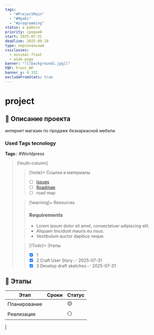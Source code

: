 ```yaml
---
tags:
  - "#ProjectMain"
  - "#Myaki"
  - "#programming"
status: в работе
priority: средний
start: 2025-07-31
deadline: 2025-08-10
type: персональный
cssclasses:
  - minimal-float
  - wide-page
banner: "![[background1.jpg]]"
FBF: Front_WP
banner_y: 0.332
excludeFromStats: true
---
```


# project

## 📝 Описание проекта

интернет магазин по продаже безкаркасной мебели 

### Used Tags tecnology
**Tags**:: #Worldpress


> [!multi-column]
> > [!note]+ Ссылки и материалы
> > - [ ] [Issues](./issues.md)
> > - [ ] [Roadmap](./Roadmap)
> > - [ ] road map
>
> > [!warning]+ Resources
> > ### Requirements
> > -   Lorem ipsum dolor sit amet, consectetuer adipiscing elit.
> > -   Aliquam tincidunt mauris eu risus.
> > -   Vestibulum auctor dapibus neque.
>
> > [!Todo]+ Этапы
> > - [x] 1
> > - [x] 2 Craft User Story ✅ 2025-07-31
> > - [x] 3 Develop draft sketches ✅ 2025-07-31


## 📅 Этапы

| Этап         | Сроки | Статус |
| ------------ | ----- | ------ |
| Планирование |       | 🟡     |
| Реализация   |       | ⚪     |
| 


